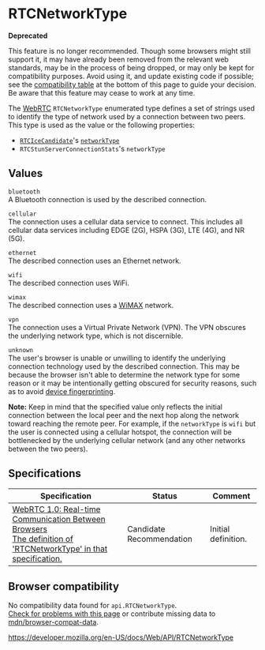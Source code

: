 RTCNetworkType
==============

**Deprecated**

This feature is no longer recommended. Though some browsers might still support it, it may have already been removed from the relevant web standards, may be in the process of being dropped, or may only be kept for compatibility purposes. Avoid using it, and update existing code if possible; see the [compatibility table](#browser_compatibility) at the bottom of this page to guide your decision. Be aware that this feature may cease to work at any time.

The [WebRTC](webrtc_api) `RTCNetworkType` enumerated type defines a set of strings used to identify the type of network used by a connection between two peers. This type is used as the value or the following properties:

-   [`RTCIceCandidate`](rtcicecandidate)'s [`networkType`](rtcicecandidatestats/networktype)
-   <span class="page-not-created">`RTCStunServerConnectionStats`</span>'s <span class="page-not-created">`networkType`</span>

Values
------

`bluetooth`  
A Bluetooth connection is used by the described connection.

`cellular`  
The connection uses a cellular data service to connect. This includes all cellular data services including EDGE (2G), HSPA (3G), LTE (4G), and NR (5G).

`ethernet`  
The described connection uses an Ethernet network.

`wifi`  
The described connection uses WiFi.

`wimax`  
The described connection uses a [WiMAX](https://en.wikipedia.org/wiki/WiMAX) network.

`vpn`  
The connection uses a Virtual Private Network (VPN). The VPN obscures the underlying network type, which is not discernible.

`unknown`  
The user's browser is unable or unwilling to identify the underlying connection technology used by the described connection. This may be because the browser isn't able to determine the network type for some reason or it may be intentionally getting obscured for security reasons, such as to avoid [device fingerprinting](https://en.wikipedia.org/wiki/Device_fingerprinting).

**Note:** Keep in mind that the specified value only reflects the initial connection between the local peer and the next hop along the network toward reaching the remote peer. For example, if the `networkType` is `wifi` but the user is connected using a cellular hotspot, the connection will be bottlenecked by the underlying cellular network (and any other networks between the two peers).

Specifications
--------------

<table><thead><tr class="header"><th>Specification</th><th>Status</th><th>Comment</th></tr></thead><tbody><tr class="odd"><td><a href="https://w3c.github.io/webrtc-pc/#rtcnetworktype-enum">WebRTC 1.0: Real-time Communication Between Browsers<br />
<span class="small">The definition of 'RTCNetworkType' in that specification.</span></a></td><td><span class="spec-cr">Candidate Recommendation</span></td><td>Initial definition.</td></tr></tbody></table>

Browser compatibility
---------------------

No compatibility data found for `api.RTCNetworkType`.  
[Check for problems with this page](#on-github) or contribute missing data to [mdn/browser-compat-data](https://github.com/mdn/browser-compat-data).

<a href="https://developer.mozilla.org/en-US/docs/Web/API/RTCNetworkType" class="_attribution-link">https://developer.mozilla.org/en-US/docs/Web/API/RTCNetworkType</a>
